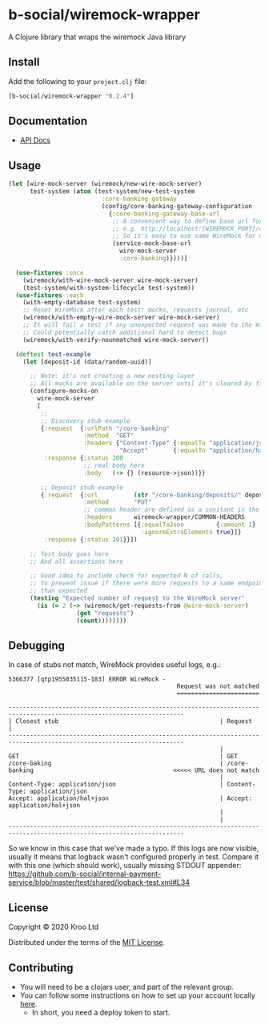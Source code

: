 # b-social/wiremock-wrapper

A Clojure library that wraps the wiremock Java library

## Install

Add the following to your `project.clj` file:

```clj
[b-social/wiremock-wrapper "0.2.4"]
```

## Documentation

* [API Docs](http://b-social.github.io/wiremock-wrapper)

## Usage

```clojure
(let [wire-mock-server (wiremock/new-wire-mock-server)
      test-system (atom (test-system/new-test-system
                          :core-banking-gateway
                          (config/core-banking-gateway-configuration
                            {:core-banking-gateway-base-url
                             ;; A convenient way to define base url for service:
                             ;; e.g. http://localhost:[WIREMOCK_PORT]/core-banking
                             ;; So it's easy to use same WireMock for multiple services with different base url path
                             (service-mock-base-url
                               wire-mock-server
                               :core-banking)})))]

  (use-fixtures :once
    (wiremock/with-wire-mock-server wire-mock-server)
    (test-system/with-system-lifecycle test-system))
  (use-fixtures :each
    (with-empty-database test-system)
    ;; Reset WireMock after each test: mocks, requests journal, etc
    (wiremock/with-empty-wire-mock-server wire-mock-server)
    ;; It will fail a test if any unexpected request was made to the WireMock server
    ;; Could potentially catch additional hard to detect bugs
    (wiremock/with-verify-nounmatched wire-mock-server))

  (deftest test-example
    (let [deposit-id (data/random-uuid)]

      ;; Note: it's not creating a new nesting layer
      ;; All mocks are available on the server until it's cleared by fixture
      (configure-mocks-on
        wire-mock-server
        [
         ;;
         ;; Discovery stub example
         {:request  {:urlPath "/core-banking"
                     :method  "GET"
                     :headers {"Content-Type" {:equalTo "application/json"}
                               "Accept"       {:equalTo "application/hal+json"}}}
          :response {:status 200
                     ;; real body here
                     :body   (-> {} (resource->json))}}

         ;; Deposit stub example
         {:request  {:url          (str "/core-banking/deposits/" deposit-id)
                     :method       "PUT"
                     ;; common header are defined as a constant in the wiremock-wrapper library
                     :headers      wiremock-wrapper/COMMON-HEADERS
                     :bodyPatterns [{:equalToJson         {:amount 1}
                                     :ignoreExtraElements true}]}
          :response {:status 201}}])

      ;; Test body goes here
      ;; And all assertions here

      ;; Good idea to include check for expected N of calls,
      ;; to prevent issue if there were more requests to a same endpoint
      ;; than expected
      (testing "Expected number of request to the WireMock server"
        (is (= 2 (-> (wiremock/get-requests-from @wire-mock-server)
                   (get "requests")
                   (count))))))))
```

## Debugging

In case of stubs not match, WireMock provides useful logs, e.g.:

```
5366377 [qtp1955035115-183] ERROR WireMock -
                                               Request was not matched
                                               =======================

-----------------------------------------------------------------------------------------------------------------------
| Closest stub                                             | Request                                                  |
-----------------------------------------------------------------------------------------------------------------------
                                                           |
GET                                                        | GET
/core-baking                                               | /core-banking                                       <<<<< URL does not match
                                                           |
Content-Type: application/json                             | Content-Type: application/json
Accept: application/hal+json                               | Accept: application/hal+json
                                                           |
                                                           |
-----------------------------------------------------------------------------------------------------------------------

```

So we know in this case that we've made a typo. If this logs are now visible, usually it means that
logback wasn't configured properly in test.
Compare it with this one (which should work), usually missing STDOUT
appender: https://github.com/b-social/internal-payment-service/blob/master/test/shared/logback-test.xml#L34

## License

Copyright © 2020 Kroo Ltd

Distributed under the terms of the
[MIT License](http://opensource.org/licenses/MIT).

## Contributing

* You will need to be a clojars user, and part of the relevant group.
* You can follow some instructions on how to set up your account
  locally [here](https://blog.meinside.dev/How-to-Deploy-Library-to-Clojars/).
    * In short, you need a deploy token to start.